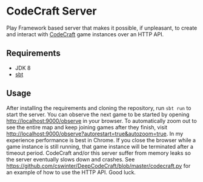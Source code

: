 # CodeCraft Server

Play Framework based server that makes it possible, if unpleasant, to create and interact with [CodeCraft](http://www.codecraftgame.org/) game instances over an HTTP API.

## Requirements

- JDK 8
- [sbt](https://www.scala-sbt.org/1.x/docs/Setup.html)

## Usage

After installing the requirements and cloning the repository, run `sbt run` to start the server.
You can observe the next game to be started by opening <http://localhost:9000/observe> in your browser.
To automatically zoom out to see the entire map and keep joining games after they finish, visit <http://localhost:9000/observe?autorestart=true&autozoom=true>.
In my experience performance is best in Chrome.
If you close the browser while a game instance is still running, that game instance will be terminated after a timeout period.
CodeCraft and/or this server suffer from memory leaks so the server eventually slows down and crashes.
See <https://github.com/cswinter/DeepCodeCraft/blob/master/codecraft.py> for an example of how to use the HTTP API.
Good luck.

